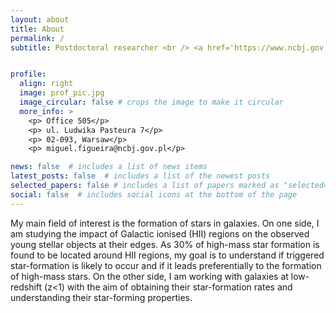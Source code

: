 ```yaml
---
layout: about
title: About
permalink: /
subtitle: Postdoctoral researcher <br /> <a href='https://www.ncbj.gov.pl/en/bp4'>NCBJ, Poland</a> <br /> <hr>


profile:
  align: right
  image: prof_pic.jpg
  image_circular: false # crops the image to make it circular
  more_info: >
    <p> Office 505</p>
    <p> ul. Ludwika Pasteura 7</p>
    <p> 02-093, Warsaw</p>
    <p> miguel.figueira@ncbj.gov.pl</p>

news: false  # includes a list of news items
latest_posts: false  # includes a list of the newest posts
selected_papers: false # includes a list of papers marked as "selected={true}"
social: false  # includes social icons at the bottom of the page
---
```

<!-- I am interested in studying low surface brightness galaxies (LSBs). Their formation and evolution are still debated questions in the extragalactic community. I use observational data (UV, optical) of LSBs, in combination with galaxy evolution models to constrain their properties (e.g., star formation, environmental interactions). During my postdoc at NCBJ, I am working with the ASTROdust group (led by Katarzyna Małek) to characterize the dust attenuation in a large sample of galaxies observed by Herschel. I am also an active member of the LSST Galaxies Science Collaboration, with a special focus on low surface brightness science. -->

My main field of interest is the formation of stars in galaxies. On one side, I am studying the impact of Galactic ionised (HII) regions on the observed young stellar objects at their edges. As 30% of high-mass star formation is found to be located around HII regions, my goal is to understand if triggered star-formation is likely to occur and if it leads preferentially to the formation of high-mass stars. On the other side, I am working with galaxies at low-redshift (z<1) with the aim of obtaining their star-formation rates and understanding their star-forming properties.
<!-- [LSST Galaxies Science Collaboration](https://sites.google.com/view/lsstgsc). -->
